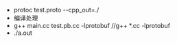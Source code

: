 - protoc test.proto --cpp_out=./
 - 编译处理
 - g++ main.cc test.pb.cc -lprotobuf   //g++ *.cc -lprotobuf 
 - ./a.out

